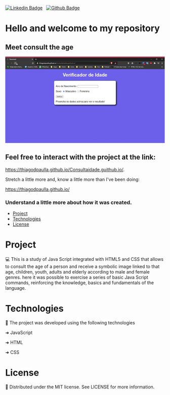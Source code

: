  [![Linkedin Badge](https://img.shields.io/badge/-LinkedIn-blue?style=flat-square&logo=Linkedin&logoColor=white&link=https://www.linkedin.com/in/thiagodepaulla/)](https://www.linkedin.com/in/thiagodepaulla/)   [![Github Badge](https://img.shields.io/badge/-Github-000?style=flat-square&logo=Github&logoColor=white&link=https://github.com/thiagodpaulla)](https://github.com/thiagodpaulla)

# Hello and welcome to my repository
## Meet consult the age

![](https://github.com/thiagodpaulla/Consultaidade.guithub.io/blob/main/consulta.gif)

## Feel free to interact with the project at the link:
 https://thiagodpaulla.github.io/Consultaidade.guithub.io/.
 
Stretch a little more and, know a little more than I've been doing:

https://thiagodpaulla.github.io/


### Understand a little more about how it was created.

 * [Project](#project)
 * [Technologies](#technologies)
 * [License](#license)


# Project
💻
This is a study of Java Script integrated with HTML5 and CSS that allows to consult the age of a person and receive a symbolic image linked to that age, children, youth, adults and elderly according to male and female genres. here it was possible to exercise a series of basic Java Script commands, reinforcing the knowledge, basics and fundamentals of the language.


# Technologies

🚀 The project was developed using the following technologies


➜ JavaScript

➜ HTML

➜ CSS


# License
📂 Distributed under the MIT license. See LICENSE for more information.
